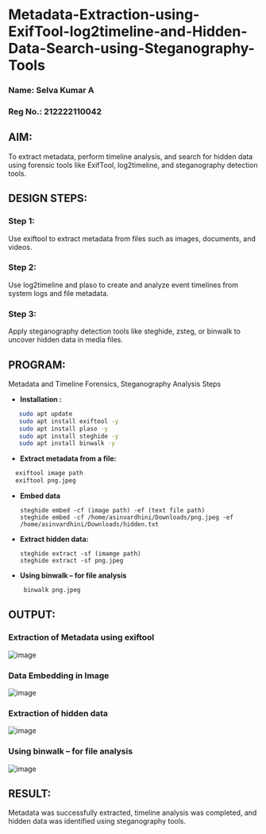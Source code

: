 # Metadata-Extraction-using-ExifTool-log2timeline-and-Hidden-Data-Search-using-Steganography-Tools
### Name: Selva Kumar A
### Reg No.: 212222110042
## AIM:
To extract metadata, perform timeline analysis, and search for hidden data using forensic tools like ExifTool, log2timeline, and steganography detection tools.

## DESIGN STEPS:
### Step 1:
Use exiftool to extract metadata from files such as images, documents, and videos.

### Step 2:
Use log2timeline and plaso to create and analyze event timelines from system logs and file metadata.

### Step 3:
Apply steganography detection tools like steghide, zsteg, or binwalk to uncover hidden data in media files.

## PROGRAM:
Metadata and Timeline Forensics, Steganography Analysis Steps
- **Installation :**
```bash
   sudo apt update
   sudo apt install exiftool -y
   sudo apt install plaso -y
   sudo apt install steghide -y
   sudo apt install binwalk -y
 ```
- **Extract metadata from a file:**
```bash
  exiftool image path
  exiftool png.jpeg
```
- **Embed data**
  ```
  steghide embed -cf (image path) -ef (text file path)
  steghide embed -cf /home/asinvardhini/Downloads/png.jpeg -ef /home/asinvardhini/Downloads/hidden.txt
  ```
- **Extract hidden data:**
  ```
  steghide extract -sf (imamge path)
  steghide extract -sf png.jpeg
  ```
- **Using binwalk – for file analysis**  
  ```bash
   binwalk png.jpeg
  ```
  
## OUTPUT:

### Extraction of Metadata using exiftool
![image](https://github.com/user-attachments/assets/e1e28e0a-e575-4021-b467-c6adb90c195e)


### Data Embedding in Image
![image](https://github.com/user-attachments/assets/3d1c5e74-ee2a-4c71-b340-584cdb3a777e)


### Extraction of hidden data
![image](https://github.com/user-attachments/assets/2aa71bb6-a239-435c-af34-5ad217673f1e)

### Using binwalk – for file analysis
![image](https://github.com/user-attachments/assets/eb0c5c2b-7aa6-4b0f-8e7d-9cd7bc01b52c)


## RESULT:
Metadata was successfully extracted, timeline analysis was completed, and hidden data was identified using steganography tools.

